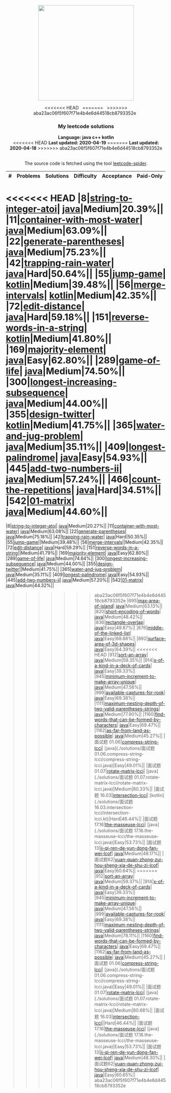<p align="center"><img width="300" src="https://raw.githubusercontent.com/Ma63d/leetcode-spider/master/img/site-logo.png"></p>
<p align="center">
<<<<<<< HEAD
    <img src="https://img.shields.io/badge/Solved/Total(Locked)-35/1613(296)-green.svg?style=flat-square" alt="">
    <img src="https://img.shields.io/badge/Hard-4-blue.svg?style=flat-square" alt="">
=======
    <img src="https://img.shields.io/badge/Solved/Total(Locked)-34/1609(296)-green.svg?style=flat-square" alt="">
    <img src="https://img.shields.io/badge/Hard-3-blue.svg?style=flat-square" alt="">
>>>>>>> aba23ac06f5f607f71e4b4e6d44518cb8793352e
    <img src="https://img.shields.io/badge/Medium-20-blue.svg?style=flat-square" alt="">
    <img src="https://img.shields.io/badge/Easy-11-blue.svg?style=flat-square" alt="">
</p>
<h3 align="center">My leetcode solutions</h3>

<p align="center">
    <b>Language: java c++ kotlin</b>
    <br>
<<<<<<< HEAD
    <b>Last updated: 2020-04-19</b>
=======
    <b>Last updated: 2020-04-18</b>
>>>>>>> aba23ac06f5f607f71e4b4e6d44518cb8793352e
    <br><br>
</p>
<!--请保留下面这行信息，让更多用户了解到这个小爬虫，衷心感谢您的支持-->
<p align="center">The source code is fetched using the tool <a href="https://github.com/Ma63d/leetcode-spider">leetcode-spider</a>.</p>

| # | Problems | Solutions | Difficulty | Acceptance | Paid-Only
|:--:|:-----:|:---------:|:----:|:----:|:----:|
<<<<<<< HEAD
|8|[string-to-integer-atoi](https://leetcode-cn.com/problems/string-to-integer-atoi/)| [java](.&#x2F;solutions&#x2F;8.string-to-integer-atoi&#x2F;string-to-integer-atoi.java)|Medium|20.39%||
|11|[container-with-most-water](https://leetcode-cn.com/problems/container-with-most-water/)| [java](.&#x2F;solutions&#x2F;11.container-with-most-water&#x2F;container-with-most-water.java)|Medium|63.09%||
|22|[generate-parentheses](https://leetcode-cn.com/problems/generate-parentheses/)| [java](.&#x2F;solutions&#x2F;22.generate-parentheses&#x2F;generate-parentheses.java)|Medium|75.23%||
|42|[trapping-rain-water](https://leetcode-cn.com/problems/trapping-rain-water/)| [java](.&#x2F;solutions&#x2F;42.trapping-rain-water&#x2F;trapping-rain-water.java)|Hard|50.64%||
|55|[jump-game](https://leetcode-cn.com/problems/jump-game/)| [kotlin](.&#x2F;solutions&#x2F;55.jump-game&#x2F;jump-game.kt)|Medium|39.48%||
|56|[merge-intervals](https://leetcode-cn.com/problems/merge-intervals/)| [kotlin](.&#x2F;solutions&#x2F;56.merge-intervals&#x2F;merge-intervals.kt)|Medium|42.35%||
|72|[edit-distance](https://leetcode-cn.com/problems/edit-distance/)| [java](.&#x2F;solutions&#x2F;72.edit-distance&#x2F;edit-distance.java)|Hard|59.18%||
|151|[reverse-words-in-a-string](https://leetcode-cn.com/problems/reverse-words-in-a-string/)| [kotlin](.&#x2F;solutions&#x2F;151.reverse-words-in-a-string&#x2F;reverse-words-in-a-string.kt)|Medium|41.80%||
|169|[majority-element](https://leetcode-cn.com/problems/majority-element/)| [java](.&#x2F;solutions&#x2F;169.majority-element&#x2F;majority-element.java)|Easy|62.80%||
|289|[game-of-life](https://leetcode-cn.com/problems/game-of-life/)| [java](.&#x2F;solutions&#x2F;289.game-of-life&#x2F;game-of-life.java)|Medium|74.50%||
|300|[longest-increasing-subsequence](https://leetcode-cn.com/problems/longest-increasing-subsequence/)| [java](.&#x2F;solutions&#x2F;300.longest-increasing-subsequence&#x2F;longest-increasing-subsequence.java)|Medium|44.00%||
|355|[design-twitter](https://leetcode-cn.com/problems/design-twitter/)| [kotlin](.&#x2F;solutions&#x2F;355.design-twitter&#x2F;design-twitter.kt)|Medium|41.75%||
|365|[water-and-jug-problem](https://leetcode-cn.com/problems/water-and-jug-problem/)| [java](.&#x2F;solutions&#x2F;365.water-and-jug-problem&#x2F;water-and-jug-problem.java)|Medium|35.11%||
|409|[longest-palindrome](https://leetcode-cn.com/problems/longest-palindrome/)| [java](.&#x2F;solutions&#x2F;409.longest-palindrome&#x2F;longest-palindrome.java)|Easy|54.93%||
|445|[add-two-numbers-ii](https://leetcode-cn.com/problems/add-two-numbers-ii/)| [java](.&#x2F;solutions&#x2F;445.add-two-numbers-ii&#x2F;add-two-numbers-ii.java)|Medium|57.24%||
|466|[count-the-repetitions](https://leetcode-cn.com/problems/count-the-repetitions/)| [java](.&#x2F;solutions&#x2F;466.count-the-repetitions&#x2F;count-the-repetitions.java)|Hard|34.51%||
|542|[01-matrix](https://leetcode-cn.com/problems/01-matrix/)| [java](.&#x2F;solutions&#x2F;542.01-matrix&#x2F;01-matrix.java)|Medium|44.60%||
=======
|8|[string-to-integer-atoi](https://leetcode-cn.com/problems/string-to-integer-atoi/)| [java](.&#x2F;solutions&#x2F;8.string-to-integer-atoi&#x2F;string-to-integer-atoi.java)|Medium|20.27%||
|11|[container-with-most-water](https://leetcode-cn.com/problems/container-with-most-water/)| [java](.&#x2F;solutions&#x2F;11.container-with-most-water&#x2F;container-with-most-water.java)|Medium|63.08%||
|22|[generate-parentheses](https://leetcode-cn.com/problems/generate-parentheses/)| [java](.&#x2F;solutions&#x2F;22.generate-parentheses&#x2F;generate-parentheses.java)|Medium|75.18%||
|42|[trapping-rain-water](https://leetcode-cn.com/problems/trapping-rain-water/)| [java](.&#x2F;solutions&#x2F;42.trapping-rain-water&#x2F;trapping-rain-water.java)|Hard|50.35%||
|55|[jump-game](https://leetcode-cn.com/problems/jump-game/)||Medium|39.48%||
|56|[merge-intervals](https://leetcode-cn.com/problems/merge-intervals/)||Medium|42.35%||
|72|[edit-distance](https://leetcode-cn.com/problems/edit-distance/)| [java](.&#x2F;solutions&#x2F;72.edit-distance&#x2F;edit-distance.java)|Hard|59.29%||
|151|[reverse-words-in-a-string](https://leetcode-cn.com/problems/reverse-words-in-a-string/)||Medium|41.79%||
|169|[majority-element](https://leetcode-cn.com/problems/majority-element/)| [java](.&#x2F;solutions&#x2F;169.majority-element&#x2F;majority-element.java)|Easy|62.80%||
|289|[game-of-life](https://leetcode-cn.com/problems/game-of-life/)| [java](.&#x2F;solutions&#x2F;289.game-of-life&#x2F;game-of-life.java)|Medium|74.64%||
|300|[longest-increasing-subsequence](https://leetcode-cn.com/problems/longest-increasing-subsequence/)| [java](.&#x2F;solutions&#x2F;300.longest-increasing-subsequence&#x2F;longest-increasing-subsequence.java)|Medium|44.00%||
|355|[design-twitter](https://leetcode-cn.com/problems/design-twitter/)||Medium|41.75%||
|365|[water-and-jug-problem](https://leetcode-cn.com/problems/water-and-jug-problem/)| [java](.&#x2F;solutions&#x2F;365.water-and-jug-problem&#x2F;water-and-jug-problem.java)|Medium|35.11%||
|409|[longest-palindrome](https://leetcode-cn.com/problems/longest-palindrome/)| [java](.&#x2F;solutions&#x2F;409.longest-palindrome&#x2F;longest-palindrome.java)|Easy|54.93%||
|445|[add-two-numbers-ii](https://leetcode-cn.com/problems/add-two-numbers-ii/)| [java](.&#x2F;solutions&#x2F;445.add-two-numbers-ii&#x2F;add-two-numbers-ii.java)|Medium|57.20%||
|542|[01-matrix](https://leetcode-cn.com/problems/01-matrix/)| [java](.&#x2F;solutions&#x2F;542.01-matrix&#x2F;01-matrix.java)|Medium|44.32%||
>>>>>>> aba23ac06f5f607f71e4b4e6d44518cb8793352e
|695|[max-area-of-island](https://leetcode-cn.com/problems/max-area-of-island/)| [java](.&#x2F;solutions&#x2F;695.max-area-of-island&#x2F;max-area-of-island.java)|Medium|63.13%||
|820|[short-encoding-of-words](https://leetcode-cn.com/problems/short-encoding-of-words/)| [java](.&#x2F;solutions&#x2F;820.short-encoding-of-words&#x2F;short-encoding-of-words.java)|Medium|48.42%||
|836|[rectangle-overlap](https://leetcode-cn.com/problems/rectangle-overlap/)| [java](.&#x2F;solutions&#x2F;836.rectangle-overlap&#x2F;rectangle-overlap.java)|Easy|49.87%||
|876|[middle-of-the-linked-list](https://leetcode-cn.com/problems/middle-of-the-linked-list/)| [java](.&#x2F;solutions&#x2F;876.middle-of-the-linked-list&#x2F;middle-of-the-linked-list.java)|Easy|68.68%||
|892|[surface-area-of-3d-shapes](https://leetcode-cn.com/problems/surface-area-of-3d-shapes/)| [java](.&#x2F;solutions&#x2F;892.surface-area-of-3d-shapes&#x2F;surface-area-of-3d-shapes.java)|Easy|64.39%||
<<<<<<< HEAD
|912|[sort-an-array](https://leetcode-cn.com/problems/sort-an-array/)| [java](.&#x2F;solutions&#x2F;912.sort-an-array&#x2F;sort-an-array.java)|Medium|59.35%||
|914|[x-of-a-kind-in-a-deck-of-cards](https://leetcode-cn.com/problems/x-of-a-kind-in-a-deck-of-cards/)| [java](.&#x2F;solutions&#x2F;914.x-of-a-kind-in-a-deck-of-cards&#x2F;x-of-a-kind-in-a-deck-of-cards.java)|Easy|39.33%||
|945|[minimum-increment-to-make-array-unique](https://leetcode-cn.com/problems/minimum-increment-to-make-array-unique/)| [java](.&#x2F;solutions&#x2F;945.minimum-increment-to-make-array-unique&#x2F;minimum-increment-to-make-array-unique.java)|Medium|47.56%||
|999|[available-captures-for-rook](https://leetcode-cn.com/problems/available-captures-for-rook/)| [java](.&#x2F;solutions&#x2F;999.available-captures-for-rook&#x2F;available-captures-for-rook.java)|Easy|69.38%||
|1111|[maximum-nesting-depth-of-two-valid-parentheses-strings](https://leetcode-cn.com/problems/maximum-nesting-depth-of-two-valid-parentheses-strings/)| [java](.&#x2F;solutions&#x2F;1111.maximum-nesting-depth-of-two-valid-parentheses-strings&#x2F;maximum-nesting-depth-of-two-valid-parentheses-strings.java)|Medium|77.90%||
|1160|[find-words-that-can-be-formed-by-characters](https://leetcode-cn.com/problems/find-words-that-can-be-formed-by-characters/)| [java](.&#x2F;solutions&#x2F;1160.find-words-that-can-be-formed-by-characters&#x2F;find-words-that-can-be-formed-by-characters.java)|Easy|69.47%||
|1162|[as-far-from-land-as-possible](https://leetcode-cn.com/problems/as-far-from-land-as-possible/)| [java](.&#x2F;solutions&#x2F;1162.as-far-from-land-as-possible&#x2F;as-far-from-land-as-possible.java)|Medium|45.27%||
|面试题 01.06|[compress-string-lcci](https://leetcode-cn.com/problems/compress-string-lcci/)| [java](.&#x2F;solutions&#x2F;面试题 01.06.compress-string-lcci&#x2F;compress-string-lcci.java)|Easy|49.01%||
|面试题 01.07|[rotate-matrix-lcci](https://leetcode-cn.com/problems/rotate-matrix-lcci/)| [java](.&#x2F;solutions&#x2F;面试题 01.07.rotate-matrix-lcci&#x2F;rotate-matrix-lcci.java)|Medium|80.33%||
|面试题 16.03|[intersection-lcci](https://leetcode-cn.com/problems/intersection-lcci/)| [kotlin](.&#x2F;solutions&#x2F;面试题 16.03.intersection-lcci&#x2F;intersection-lcci.kt)|Hard|46.44%||
|面试题 17.16|[the-masseuse-lcci](https://leetcode-cn.com/problems/the-masseuse-lcci/)| [java](.&#x2F;solutions&#x2F;面试题 17.16.the-masseuse-lcci&#x2F;the-masseuse-lcci.java)|Easy|53.73%||
|面试题13|[ji-qi-ren-de-yun-dong-fan-wei-lcof](https://leetcode-cn.com/problems/ji-qi-ren-de-yun-dong-fan-wei-lcof/)| [java](.&#x2F;solutions&#x2F;面试题13.ji-qi-ren-de-yun-dong-fan-wei-lcof&#x2F;ji-qi-ren-de-yun-dong-fan-wei-lcof.java)|Medium|48.17%||
|面试题62|[yuan-quan-zhong-zui-hou-sheng-xia-de-shu-zi-lcof](https://leetcode-cn.com/problems/yuan-quan-zhong-zui-hou-sheng-xia-de-shu-zi-lcof/)| [java](.&#x2F;solutions&#x2F;面试题62.yuan-quan-zhong-zui-hou-sheng-xia-de-shu-zi-lcof&#x2F;yuan-quan-zhong-zui-hou-sheng-xia-de-shu-zi-lcof.java)|Easy|60.64%||
=======
|912|[sort-an-array](https://leetcode-cn.com/problems/sort-an-array/)| [java](.&#x2F;solutions&#x2F;912.sort-an-array&#x2F;sort-an-array.java)|Medium|59.37%||
|914|[x-of-a-kind-in-a-deck-of-cards](https://leetcode-cn.com/problems/x-of-a-kind-in-a-deck-of-cards/)| [java](.&#x2F;solutions&#x2F;914.x-of-a-kind-in-a-deck-of-cards&#x2F;x-of-a-kind-in-a-deck-of-cards.java)|Easy|39.33%||
|945|[minimum-increment-to-make-array-unique](https://leetcode-cn.com/problems/minimum-increment-to-make-array-unique/)| [java](.&#x2F;solutions&#x2F;945.minimum-increment-to-make-array-unique&#x2F;minimum-increment-to-make-array-unique.java)|Medium|47.56%||
|999|[available-captures-for-rook](https://leetcode-cn.com/problems/available-captures-for-rook/)| [java](.&#x2F;solutions&#x2F;999.available-captures-for-rook&#x2F;available-captures-for-rook.java)|Easy|69.38%||
|1111|[maximum-nesting-depth-of-two-valid-parentheses-strings](https://leetcode-cn.com/problems/maximum-nesting-depth-of-two-valid-parentheses-strings/)| [java](.&#x2F;solutions&#x2F;1111.maximum-nesting-depth-of-two-valid-parentheses-strings&#x2F;maximum-nesting-depth-of-two-valid-parentheses-strings.java)|Medium|78.11%||
|1160|[find-words-that-can-be-formed-by-characters](https://leetcode-cn.com/problems/find-words-that-can-be-formed-by-characters/)| [java](.&#x2F;solutions&#x2F;1160.find-words-that-can-be-formed-by-characters&#x2F;find-words-that-can-be-formed-by-characters.java)|Easy|69.47%||
|1162|[as-far-from-land-as-possible](https://leetcode-cn.com/problems/as-far-from-land-as-possible/)| [java](.&#x2F;solutions&#x2F;1162.as-far-from-land-as-possible&#x2F;as-far-from-land-as-possible.java)|Medium|45.27%||
|面试题 01.06|[compress-string-lcci](https://leetcode-cn.com/problems/compress-string-lcci/)| [java](.&#x2F;solutions&#x2F;面试题 01.06.compress-string-lcci&#x2F;compress-string-lcci.java)|Easy|49.01%||
|面试题 01.07|[rotate-matrix-lcci](https://leetcode-cn.com/problems/rotate-matrix-lcci/)| [java](.&#x2F;solutions&#x2F;面试题 01.07.rotate-matrix-lcci&#x2F;rotate-matrix-lcci.java)|Medium|80.68%||
|面试题 16.03|[intersection-lcci](https://leetcode-cn.com/problems/intersection-lcci/)||Hard|46.44%||
|面试题 17.16|[the-masseuse-lcci](https://leetcode-cn.com/problems/the-masseuse-lcci/)| [java](.&#x2F;solutions&#x2F;面试题 17.16.the-masseuse-lcci&#x2F;the-masseuse-lcci.java)|Easy|53.73%||
|面试题13|[ji-qi-ren-de-yun-dong-fan-wei-lcof](https://leetcode-cn.com/problems/ji-qi-ren-de-yun-dong-fan-wei-lcof/)| [java](.&#x2F;solutions&#x2F;面试题13.ji-qi-ren-de-yun-dong-fan-wei-lcof&#x2F;ji-qi-ren-de-yun-dong-fan-wei-lcof.java)|Medium|48.30%||
|面试题62|[yuan-quan-zhong-zui-hou-sheng-xia-de-shu-zi-lcof](https://leetcode-cn.com/problems/yuan-quan-zhong-zui-hou-sheng-xia-de-shu-zi-lcof/)| [java](.&#x2F;solutions&#x2F;面试题62.yuan-quan-zhong-zui-hou-sheng-xia-de-shu-zi-lcof&#x2F;yuan-quan-zhong-zui-hou-sheng-xia-de-shu-zi-lcof.java)|Easy|60.65%||
>>>>>>> aba23ac06f5f607f71e4b4e6d44518cb8793352e

